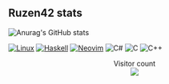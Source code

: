 ## Ruzen42 stats

[haskell-shield]: https://img.shields.io/badge/Haskell-5e5086?style=for-the-badge&logo=haskell&logoColor=white
[haskell-url]: https://www.haskell.org/
[neovim-shield]: https://img.shields.io/badge/NeoVim-%2357A143.svg?&style=for-the-badge&logo=neovim&logoColor=white
[neovim-url]: https://neovim.io/

![Anurag's GitHub stats](https://github-readme-stats.vercel.app/api?username=ruzen42&show_icons=true&theme=merko)
<!--[![Top Langs](https://github-readme-stats.vercel.app/api/top-langs/?username=ruzen42&layout=compact&exclude_repo=my-dwm-config,my-nvim-config,hibrid-game,PasswordGeneratorц,MultiAIClient,MalledeferOWASD&theme=merko)](https://github.com/anuraghazra/github-readme-stats)-->

[![Linux](https://img.shields.io/badge/Linux-FCC624?style=for-the-badge&logo=linux&logoColor=black)](https://linux.org/)
[![Haskell][haskell-shield]][haskell-url]
[![Neovim][neovim-shield]][neovim-url]
![C#](https://img.shields.io/badge/C%23-239120?style=for-the-badge&logo=c-sharp&logoColor=white)
![C](https://img.shields.io/badge/C-00599C?style=for-the-badge&logo=c&logoColor=white)
![C++](https://img.shields.io/badge/C++-00599C?style=for-the-badge&logo=cplusplus&logoColor=white)

<p align="center"> 
  Visitor count<br>
  <img src="https://profile-counter.glitch.me/ruzen42/count.svg" />
</p>



